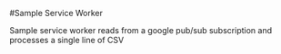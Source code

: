 #Sample Service Worker

Sample service worker reads from a google pub/sub subscription and processes a single line of CSV